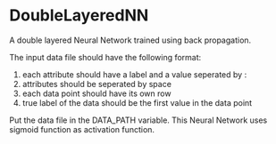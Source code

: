 # DoubleLayeredNN
A double layered Neural Network trained using back propagation.

The input data file should have the following format:
1. each attribute should have a label and a value seperated by :
2. attributes should be seperated by space
3. each data point should have its own row
4. true label of the data should be the first value in the data point

Put the data file in the DATA_PATH variable.
This Neural Network uses sigmoid function as activation function.
